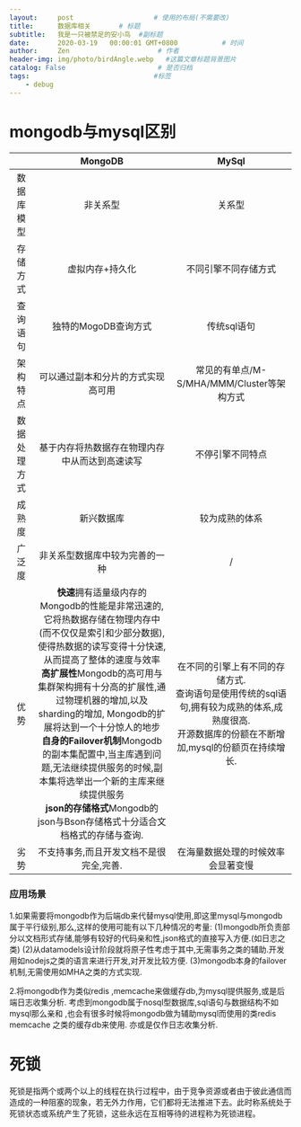 ```yaml
---
layout:     post                    # 使用的布局(不需要改)
title:      数据库相关       # 标题
subtitle:   我是一只被禁足的安小鸟  #副标题
date:       2020-03-19   00:00:01 GMT+0800           # 时间
author:     Zen                      # 作者
header-img: img/photo/birdAngle.webp   #这篇文章标题背景图片
catalog: False                       # 是否归档
tags:                               #标签
    - debug
---
```

# mongodb与mysql区别

||MongoDB|MySql|
|:----:|:----:|:----:|
|数据库模型|非关系型|关系型|
|存储方式|虚拟内存+持久化|不同引擎不同存储方式|
|查询语句|独特的MogoDB查询方式|传统sql语句|
|架构特点|可以通过副本和分片的方式实现高可用|常见的有单点/M-S/MHA/MMM/Cluster等架构方式|
|数据处理方式|基于内存将热数据存在物理内存中从而达到高速读写|不停引擎不同特点|
|成熟度|新兴数据库|较为成熟的体系|
|广泛度|非关系型数据库中较为完善的一种|/|
|优势|**快速**拥有适量级内存的 Mongodb的性能是非常迅速的,它将热数据存储在物理内存中(而不仅仅是索引和少部分数据),使得热数据的读写变得十分快速,从而提高了整体的速度与效率<br>**高扩展性**Mongodb的高可用与集群架构拥有十分高的扩展性,通过物理机器的增加,以及sharding的增加, Mongodb的扩展将达到一个十分惊人的地步<br>**自身的Failover机制**Mongodb的副本集配置中,当主库遇到问题,无法继续提供服务的时候,副本集将选举出一个新的主库来继续提供服务<br>**json的存储格式**Mongodb的json与Bson存储格式十分适合文档格式的存储与查询.|在不同的引擎上有不同的存储方式.<br>查询语句是使用传统的sql语句,拥有较为成熟的体系,成熟度很高.<br>开源数据库的份额在不断增加,mysql的份额页在持续增长.|
|劣势|不支持事务,而且开发文档不是很完全,完善.|在海量数据处理的时候效率会显著变慢|

### 应用场景
1.如果需要将mongodb作为后端db来代替mysql使用,即这里mysql与mongodb 属于平行级别,那么,这样的使用可能有以下几种情况的考量: (1)mongodb所负责部分以文档形式存储,能够有较好的代码亲和性,json格式的直接写入方便.(如日志之类) (2)从datamodels设计阶段就将原子性考虑于其中,无需事务之类的辅助.开发用如nodejs之类的语言来进行开发,对开发比较方便. (3)mongodb本身的failover机制,无需使用如MHA之类的方式实现.

2.将mongodb作为类似redis ,memcache来做缓存db,为mysql提供服务,或是后端日志收集分析. 考虑到mongodb属于nosql型数据库,sql语句与数据结构不如mysql那么亲和 ,也会有很多时候将mongodb做为辅助mysql而使用的类redis memcache 之类的缓存db来使用. 亦或是仅作日志收集分析.

# 死锁
死锁是指两个或两个以上的线程在执行过程中，由于竞争资源或者由于彼此通信而造成的一种阻塞的现象，若无外力作用，它们都将无法推进下去。此时称系统处于死锁状态或系统产生了死锁，这些永远在互相等待的进程称为死锁进程。
